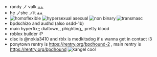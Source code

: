 - randy ノ valk [++](https://pronouns.cc/@subkit)
- he ノshe ノit [++](https://pronouns.cc/@subkit)
- ![homoflexible](https://i.postimg.cc/NjV4WJRS/homoflexible.jpg) ![hypersexual asexual](https://i.postimg.cc/1tjXDznw/hypersexual-asexual-20px-4-stripes.png) ![non binary](https://i.postimg.cc/1533YLnz/non-binary-4-stripes-20-px.png) ![transmasc](https://i.postimg.cc/hG2Vg52w/transmasculine-7-stripes-20-px.png)
- bpdschizo and audhd (also osdd-1b)
- main hyperfix;; dialtown,, phighting,, pretty blood
- roblox builder :P
- disc is @nokia3410 and rblx is medkitsdog if u wanna get in contact :3
- ponytown rentry is https://rentry.org/bpdhound-2 , main rentry is https://rentry.org/bpdhound
   ![kangel cool](https://static.myfigurecollection.net/upload/pictures/2023/03/04/3490579.gif?width=190&height=190)
